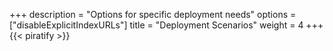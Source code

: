 +++
description = "Options for specific deployment needs"
options = ["disableExplicitIndexURLs"]
title = "Deployment Scenarios"
weight = 4
+++
{{< piratify >}}